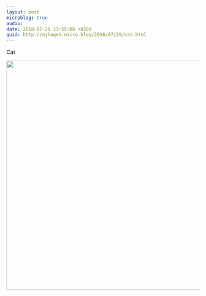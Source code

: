 ```yaml
---
layout: post
microblog: true
audio: 
date: 2018-07-29 13:55:08 +0200
guid: http://mjhagen.micro.blog/2018/07/29/cat.html
---
```

Cat

<img src="http://mjhagen.micro.blog/uploads/2018/a6340ec3b7.jpg" width="600" height="600" />
